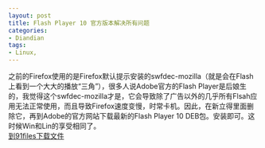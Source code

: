 ```yaml
---
layout: post
title: Flash Player 10 官方版本解决所有问题
categories:
- Diandian
tags:
- Linux, 
---
```

之前的Firefox使用的是Firefox默认提示安装的swfdec-mozilla（就是会在Flash上看到一个大大的播放“三角”），很多人说Adobe官方的Flash Player是后娘生的，我觉得这个swfdec-mozilla才是，它会导致除了广告以外的几乎所有Flsah应用无法正常使用，而且导致Firefox速度变慢，时常卡机。因此，在新立得里面删除它，再到Adobe的官方网站下载最新的Flash Player 10 DEB包。安装即可。这时候Win和Lin的享受相同了。
<br />
<a href="http://www.91files.com/?DZEX1RDLDZ191R8HJKTI" target="_blank">到91files下载文件</a>